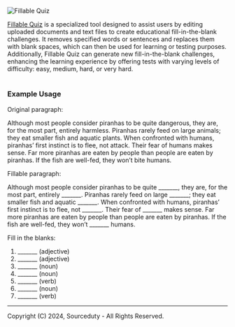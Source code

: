 ![Fillable Quiz](https://github.com/sourceduty/Fillable_Quiz/assets/123030236/82d507b2-20b0-49bb-9a49-a969cfa8dfcf)

[Fillable Quiz](https://chat.openai.com/g/g-LCVcJoVTY-fillable-quiz) is a specialized tool designed to assist users by editing uploaded documents and text files to create educational fill-in-the-blank challenges. It removes specified words or sentences and replaces them with blank spaces, which can then be used for learning or testing purposes. Additionally, Fillable Quiz can generate new fill-in-the-blank challenges, enhancing the learning experience by offering tests with varying levels of difficulty: easy, medium, hard, or very hard.

#
### Example Usage

Original paragraph:

Although most people consider piranhas to be quite dangerous, they are, for the most part, entirely harmless. Piranhas rarely feed on large animals; they eat smaller fish and aquatic plants. When confronted with humans, piranhas’ first instinct is to flee, not attack. Their fear of humans makes sense. Far more piranhas are eaten by people than people are eaten by piranhas. If the fish are well-fed, they won’t bite humans.

Fillable paragraph:

Although most people consider piranhas to be quite _______, they are, for the most part, entirely _______. Piranhas rarely feed on large _______; they eat smaller fish and aquatic _______. When confronted with humans, piranhas’ first instinct is to flee, not _______. Their fear of _______ makes sense. Far more piranhas are eaten by people than people are eaten by piranhas. If the fish are well-fed, they won’t _______ humans.

Fill in the blanks:
1. _______ (adjective)
2. _______ (adjective)
3. _______ (noun)
4. _______ (noun)
5. _______ (verb)
6. _______ (noun)
7. _______ (verb)

***
Copyright (C) 2024, Sourceduty - All Rights Reserved.

